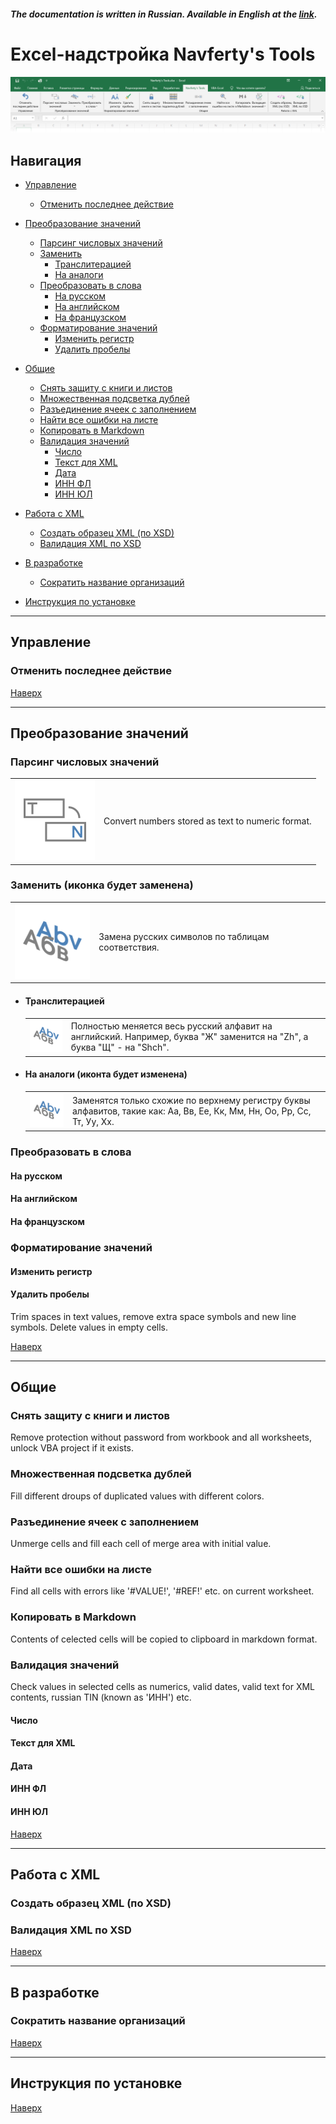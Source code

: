 ##### The documentation is written in Russian. Available in English at the [link](READMI_RU.md).

# Excel-надстройка Navferty's Tools

![Navferty's Tools Ribbon Tab in MS Excel](images/NavfertyToolsRibbonRu.png)

## Навигация
  - [Управление](#управление)
    - [Отменить последнее действие](#отменить-последнее-действие)
  - [Преобразование значений](#преобразование-значений)
    - [Парсинг числовых значений](#парсинг-числовых-значений)
    - [Заменить](#заменить)
      - [Транслитерацией](#транслитерацией)
      - [На аналоги](#на-аналоги)
    - [Преобразовать в слова](#преобразовать-в-слова)
      - [На русском](#на-русском)
      - [На английском](#на-английском)
      - [На французском](#на-французском)
    - [Форматирование значений](#форматирование-значений)
      - [Изменить регистр](#изменить-регистр)
      - [Удалить пробелы](#удалить-пробелы)
  - [Общие](#общие)
    - [Снять защиту с книги и листов](#снять-защиту-с-книги-и-листов)
    - [Множественная подсветка дублей](#множественная-подсветка-дублей)
    - [Разъединение ячеек с заполнением](#разъединение-ячеек-с-заполнением)
    - [Найти все ошибки на листе](#найти-все-ошибки-на-листе)
    - [Копировать в Markdown](#копировать-в-markdown)
    - [Валидация значений](#валидация-значений)
      - [Число](#число)
      - [Текст для XML](#текст-для-xml)
      - [Дата](#дата)
      - [ИНН ФЛ](#инн-фл)
      - [ИНН ЮЛ](#инн-юл)
  - [Работа с XML](#работа-с-xml)
    - [Создать образец XML (по XSD)](#создать-образец-xml-по-xsd)
    - [Валидация XML по XSD](#валидация-xml-по-xsd)

  - [В разработке](#в-разработке)
    - [Сократить название организаций](#сократить-название-организаций)

  - [Инструкция по установке](#инструкция-по-установке)

---

## Управление

### Отменить последнее действие

[Наверх](#navfertys-excel-add-in)

---

## Преобразование значений

### Парсинг числовых значений

|||
|:-:|---|
|![](images/icons/parseNumerics.png)|Convert numbers stored as text to numeric format.|

### Заменить (иконка будет заменена)

|||
|:-:|---|
|![](images/icons/transliterate.png)|Замена русских символов по таблицам соответствия.|

*   #### Транслитерацией

    |||
    |:-:|---|
    |![](images/icons/transliterate.png)|Полностью меняется весь русский алфавит на английский. Например, буква "Ж" заменится на "Zh", а буква "Щ" - на "Shch".|

* #### На аналоги (иконта будет изменена)

    |||
    |:-:|---|
    |![](images/icons/transliterate.png)|Заменятся только схожие по верхнему регистру буквы алфавитов, такие как: Аа, Вв, Ее, Кк, Мм, Нн, Оо, Рр, Сс, Тт, Уу, Хх.|

### Преобразовать в слова

#### На русском

#### На английском

#### На французском

### Форматирование значений

#### Изменить регистр

#### Удалить пробелы
Trim spaces in text values, remove extra space symbols and new line symbols. Delete values in empty cells.

[Наверх](#navfertys-excel-add-in)

---

## Общие

### Снять защиту с книги и листов
Remove protection without password from workbook and all worksheets, unlock VBA project if it exists.

### Множественная подсветка дублей
Fill different droups of duplicated values with different colors.

### Разъединение ячеек с заполнением
Unmerge cells and fill each cell of merge area with initial value.

### Найти все ошибки на листе
Find all cells with errors like '#VALUE!', '#REF!' etc. on current worksheet.

### Копировать в Markdown
Contents of celected cells will be copied to clipboard in markdown format.

### Валидация значений
Check values in selected cells as numerics, valid dates, valid text for XML contents, russian TIN (known as 'ИНН') etc.

#### Число

#### Текст для XML

#### Дата

#### ИНН ФЛ

#### ИНН ЮЛ

[Наверх](#navfertys-excel-add-in)

---

## Работа с XML

### Создать образец XML (по XSD)

### Валидация XML по XSD

[Наверх](#navfertys-excel-add-in)

---

## В разработке

### Сократить название организаций

[Наверх](#navfertys-excel-add-in)

---

## Инструкция по установке

[Наверх](#navfertys-excel-add-in)